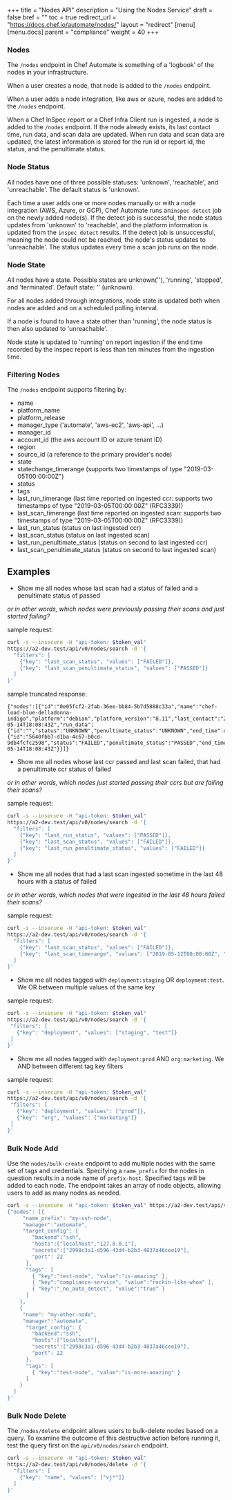 +++
title = "Nodes API"
description = "Using the Nodes Service"
draft = false
bref = ""
toc = true
redirect_url = "https://docs.chef.io/automate/nodes/"
layout = "redirect"
[menu]
  [menu.docs]
    parent = "compliance"
    weight = 40
+++

### Nodes

The `/nodes` endpoint in Chef Automate is something of a 'logbook' of the nodes in your infrastructure.

When a user creates a node, that node is added to the `/nodes` endpoint.

When a user adds a node integration, like aws or azure, nodes are added to the `/nodes` endpoint.

When a Chef InSpec report or a Chef Infra Client run is ingested, a node is added to the `/nodes` endpoint. If the node already exists, its last contact time, run data, and scan data are updated. When run data and scan data are updated, the latest information is stored for the run id or report id, the status, and the penultimate status.

### Node Status

All nodes have one of three possible statuses: 'unknown', 'reachable', and 'unreachable'. The default status is 'unknown'.

Each time a user adds one or more nodes manually or with a node integration (AWS, Azure, or GCP), Chef Automate runs an`inspec detect` job on the newly added node(s).
If the detect job is successful, the node status updates from 'unknown' to 'reachable', and the platform information is updated from the `inspec detect` results.
If the detect job is unsuccessful, meaning the node could not be reached, the node's status updates to 'unreachable'.
The status updates every time a scan job runs on the node.

### Node State

All nodes have a state.
Possible states are unknown(''), 'running', 'stopped', and 'terminated'. Default state: '' (unknown).

<!-- Node state can be updated manually for all Automate (manually managed) nodes.
```
``` I need to expose that endpoint in the gateway -->

 For all nodes added through integrations, node state is updated both when nodes are added and on a scheduled polling interval.

If a node is found to have a state other than 'running', the node status is then also updated to 'unreachable'.

Node state is updated to 'running' on report ingestion if the end time recorded by the inspec report is less than ten minutes from the ingestion time.

### Filtering Nodes

The `/nodes` endpoint supports filtering by:

- name
- platform_name
- platform_release
- manager_type ('automate', 'aws-ec2', 'aws-api', ...)
- manager_id
- account_id (the aws account ID or azure tenant ID)
- region
- source_id (a reference to the primary provider's node)
- state
- statechange_timerange (supports two timestamps of type "2019-03-05T00:00:00Z")
- status
- tags
- last_run_timerange (last time reported on ingested ccr: supports two timestamps of type "2019-03-05T00:00:00Z" (RFC3339))
- last_scan_timerange (last time reported on ingested scan: supports two timestamps of type "2019-03-05T00:00:00Z" (RFC3339))
- last_run_status (status on last ingested ccr)
- last_scan_status (status on last ingested scan)
- last_run_penultimate_status (status on second to last ingested ccr)
- last_scan_penultimate_status (status on second to last ingested scan)

## Examples

* Show me all nodes whose last scan had a status of failed and a penultimate status of passed

_or in other words, which nodes were previously passing their scans and just started failing?_

sample request:
```bash
curl -s --insecure -H "api-token: $token_val"
https://a2-dev.test/api/v0/nodes/search -d '{
  "filters": [
    {"key": "last_scan_status", "values": ["FAILED"]},
    {"key": "last_scan_penultimate_status", "values": ["PASSED"]}
  ]
}'
```


sample truncated response:
```
{"nodes":[{"id":"0e05fcf2-2fab-36ee-bb84-5b7d5888c33a","name":"chef-load-blue-delladonna-indigo","platform":"debian","platform_version":"8.11","last_contact":"2019-05-14T18:08:43Z","run_data":{"id":"","status":"UNKNOWN","penultimate_status":"UNKNOWN","end_time":null},"scan_data":{"id":"5640fbb7-d1ba-4c67-b0cd-9db4fcfc2598","status":"FAILED","penultimate_status":"PASSED","end_time":"2019-05-14T18:08:43Z"}}]}
```


* Show me all nodes whose last ccr passed and last scan failed, that had a penultimate ccr status of failed

_or in other words, which nodes just started passing their ccrs but are failing their scans?_

sample request:
```bash
curl -s --insecure -H "api-token: $token_val"
https://a2-dev.test/api/v0/nodes/search -d '{
  "filters": [
    {"key": "last_run_status", "values": ["PASSED"]},
    {"key": "last_scan_status", "values": ["FAILED"]},
    {"key": "last_run_penultimate_status", "values": ["FAILED"]}
  ]
}'
```


* Show me all nodes that had a last scan ingested sometime in the last 48 hours with a status of failed

_or in other words, which nodes that were ingested in the last 48 hours failed their scans?_

sample request:
```bash
curl -s --insecure -H "api-token: $token_val"
https://a2-dev.test/api/v0/nodes/search -d '{
  "filters": [
    {"key": "last_scan_status", "values": ["FAILED"]},
    {"key": "last_scan_timerange", "values": ["2019-05-12T00:00:00Z", "2019-05-16T00:00:00Z" ]}
  ]
}'
```


* Show me all nodes tagged with `deployment:staging` OR `deployment:test`. We OR between multiple values of the same key

sample request:
```bash
curl -s --insecure -H "api-token: $token_val"
https://a2-dev.test/api/v0/nodes/search -d '{
 "filters": [
   {"key": "deployment", "values": ["staging", "test"]}
 ]
}'
```


* Show me all nodes tagged with `deployment:prod` AND `org:marketing`. We AND between different tag key filters

sample request:
```bash
curl -s --insecure -H "api-token: $token_val"
https://a2-dev.test/api/v0/nodes/search -d '{
 "filters": [
   {"key": "deployment", "values": ["prod"]},
   {"key": "org", "values": ["marketing"]}
 ]
}'
```


### Bulk Node Add

 Use the `nodes/bulk-create` endpoint to add multiple nodes with the same set of tags and credentials.  Specifying a `name_prefix` for the nodes in question results in a node name of `prefix-host`.  Specified tags will be added to each node. The endpoint takes an array of node objects, allowing users to add as many nodes as needed.

```bash
curl -s --insecure -H "api-token: $token_val" https://a2-dev.test/api/v0/nodes/bulk-create -d '
{"nodes": [{
     "name_prefix": "my-ssh-node",
     "manager":"automate",
     "target_config": {
        "backend":"ssh",
        "hosts":["localhost","127.0.0.1"],
        "secrets":["2998c3a1-d596-43d4-b2b3-4837a46cee19"],
        "port": 22
      },
      "tags": [
        { "key":"test-node", "value":"is-amazing" },
        { "key":"compliance-service", "value":"rockin-like-whoa" },
        { "key":"_no_auto_detect", "value":"true" }
      ]
    },
    {
     "name": "my-other-node",
     "manager":"automate",
      "target_config": {
        "backend":"ssh",
        "hosts":["localhost"],
        "secrets":["2998c3a1-d596-43d4-b2b3-4837a46cee19"],
        "port": 22
      },
      "tags": [
        { "key":"test-node", "value":"is-more-amazing" }
      ]
    }
  ]
}'
```

### Bulk Node Delete

 The `/nodes/delete` endpoint allows users to bulk-delete nodes based on a query. To examine the outcome of this destructive action before running it, test the query first on the `api/v0/nodes/search` endpoint.

```bash
curl -s --insecure -H "api-token: $token_val"
https://a2-dev.test/api/v0/nodes/delete -d '{
  "filters": [
    {"key": "name", "values": ["vj*"]}
  ]
}'
```
